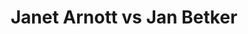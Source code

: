 ---
title: Janet Arnott vs Jan Betker
player1:
  name: Arnott, Janet
  percent: 85
  wins: 3
  losses: 3
player2:
  name: Betker, Jan
  percent: 78
  wins: 3
  losses: 3
games:
- player1:
    team: CA
    position: Lead
    percent: 85
    win: 0
    loss: 1
  player2:
    team: SK
    position: Third
    percent: 80
    win: 1
    loss: 0
  event: Hearts
  year: 1993
  draw: Round Robin(17)
  score: SK 7 - CA 6
- player1:
    team: MB
    position: Lead
    percent: 82
    win: 1
    loss: 0
  player2:
    team: CA
    position: Third
    percent: 80
    win: 0
    loss: 1
  event: Hearts
  year: 1994
  draw: Round Robin(14)
  score: CA 5 - MB 6
- player1:
    team: MB
    position: Lead
    percent: 94
    win: 0
    loss: 1
  player2:
    team: CA
    position: Third
    percent: 81
    win: 1
    loss: 0
  event: Hearts
  year: 1994
  draw: Playoff(21)
  score: CA 5 - MB 3
- player1:
    team: MB
    position: Lead
    percent: 78
    win: 1
    loss: 0
  player2:
    team: CA
    position: Third
    percent: 65
    win: 0
    loss: 1
  event: Hearts
  year: 1995
  draw: Round Robin(2)
  score: CA 3 - MB 4
- player1:
    team: MB
    position: Lead
    percent: 89
    win: 1
    loss: 0
  player2:
    team: CA
    position: Third
    percent: 75
    win: 0
    loss: 1
  event: Hearts
  year: 1995
  draw: Page 1-2(21)
  score: MB 6 - CA 4
- player1:
    team: MB
    position: Lead
    percent: 81
    win: 0
    loss: 1
  player2:
    team: SK
    position: Fourth
    percent: 86
    win: 1
    loss: 0
  event: Hearts
  year: 2007
  draw: Round Robin(1)
  score: SK 9 - MB 3
- player1:
    team: LAL
    position: Lead
    percent: 78
    win: 0
    loss: 1
  player2:
    team: SCHM
    position: Third
    percent: 81
    win: 1
    loss: 0
  event: Trials (Women)
  year: 1997
  draw: Round Robin(1)
  score: LAL 4 - SCHM 6
---